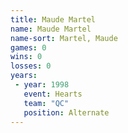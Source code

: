 ```yaml
---
title: Maude Martel
name: Maude Martel
name-sort: Martel, Maude
games: 0
wins: 0
losses: 0
years:
 - year: 1998
   event: Hearts
   team: "QC"
   position: Alternate
---
```


